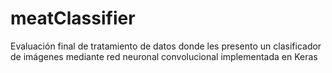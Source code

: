 # meatClassifier
Evaluación final de tratamiento de datos donde les presento un clasificador de imágenes mediante red neuronal convolucional implementada en Keras
